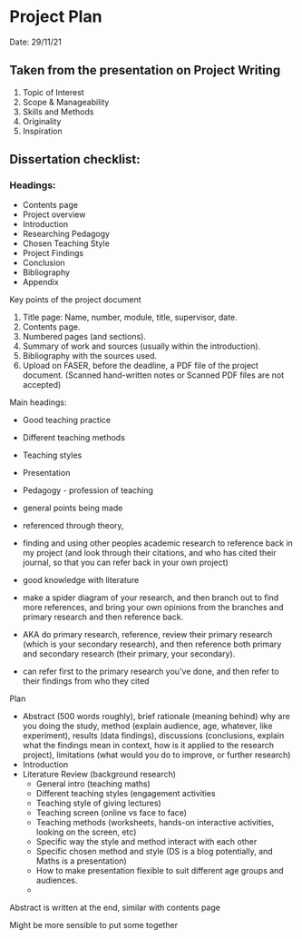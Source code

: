 # Project Plan
Date: 29/11/21

## Taken from the presentation on Project Writing
1. Topic of Interest
2. Scope & Manageability
3. Skills and Methods
4. Originality
5. Inspiration

## Dissertation checklist:
### Headings: 
- Contents page
- Project overview
- Introduction
- Researching Pedagogy
- Chosen Teaching Style
- Project Findings
- Conclusion
- Bibliography 
- Appendix

Key points of the project document
1. Title page: Name, number, module, title, supervisor, date.
2. Contents page.
3. Numbered pages (and sections).
4. Summary of work and sources (usually within the introduction).
5. Bibliography with the sources used.
6. Upload on FASER, before the deadline, a PDF file of the project document.
(Scanned hand-written notes or Scanned PDF files are not accepted)

Main headings:
- Good teaching practice
- Different teaching methods
- Teaching styles
- Presentation 
- Pedagogy - profession of teaching
- general points being made
- referenced through theory, 
- finding and using other peoples academic research to reference back in my project (and look through their citations, and who has cited their journal, so that you can refer back in your own project)

- good knowledge with literature
- make a spider diagram of your research, and then branch out to find more references, and bring your own opinions from the branches and primary research and then reference back.
-  AKA do primary research, reference, review their primary research (which is your secondary research), and then reference both primary and secondary research (their primary, your secondary).
-  can refer first to the primary research you've done, and then refer to their findings from who they cited


Plan
- Abstract (500 words roughly), brief rationale (meaning behind) why are you doing the study, method (explain audience, age, whatever, like experiment), results (data findings), discussions (conclusions, explain what the findings mean in context, how is it applied to the research project), limitations (what would you do to improve, or further research)
- Introduction
- Literature Review (background research)
  - General intro (teaching maths)
  - Different teaching styles (engagement activities 
  - Teaching style of giving lectures)
  - Teaching screen (online vs face to face)
  - Teaching methods (worksheets, hands-on interactive activities, looking on the screen, etc)
  - Specific way the style and method interact with each other
  - Specific chosen method and style (DS is a blog potentially, and Maths is a presentation)
  - How to make presentation flexible to suit different age groups and audiences.
  - 

Abstract is written at the end, similar with contents page

Might be more sensible to put some together
